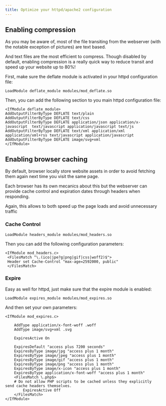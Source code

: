 ```yaml
---
title: Optimize your httpd/apache2 configuration
---
```



## Enabling compression
As you may be aware of, most of the file transiting from the webserver (with the notable exception of pictures) are text based.

And text files are the most efficient to compress. Though disabled by default, enabling compression is a really quick way to reduce transit and speed up your website up to 80%!

First, make sure the deflate module is activated in your httpd configuration file:

```
LoadModule deflate_module modules/mod_deflate.so
```

Then, you can add the following section to you main httpd configuration file:

```
<IfModule deflate_module>
AddOutputFilterByType DEFLATE text/plain  
AddOutputFilterByType DEFLATE text/css 
AddOutputFilterByType DEFLATE application/json application/x-javascript  text/javascript application/javascript text/js 
AddOutputFilterByType DEFLATE text/xml application/xml application/xml+rss text/javascript application/javascript
AddOutputFilterByType DEFLATE image/svg+xml
</IfModule>
```

## Enabling browser caching

By default, browser locally store website assets in order to avoid fetching them again next time you visit the same page.

Each browser has its own mecanics about this but the webserver can provide cache control and expiration dates through headers when responding.

Again, this allows to both speed up the page loads and avoid unnecessary traffic

### Cache Control

```
LoadModule headers_module modules/mod_headers.so
```

Then you can add the following configuration parameters:

```
<IfModule mod_headers.c>
 <FilesMatch "\.(ico|jpe?g|png|gif|css|woff2)$">
 Header set Cache-Control "max-age=2592000, public"
 </FilesMatch>
```

### Expire

Easy as well for httpd, just make sure that the expire module is enabled:

```
LoadModule expires_module modules/mod_expires.so
```

And then set your own parameters:

```
<IfModule mod_expires.c>

    AddType application/x-font-woff .woff
    AddType image/svg+xml .svg

    ExpiresActive On

    ExpiresDefault "access plus 7200 seconds"
    ExpiresByType image/jpg "access plus 1 month"
    ExpiresByType image/jpeg "access plus 1 month"
    ExpiresByType image/gif "access plus 1 month"
    ExpiresByType image/png "access plus 1 month"
    ExpiresByType image/x-icon "access plus 1 month"
    ExpiresByType application/x-font-woff "access plus 1 month"
    <FilesMatch \.php$>
    # Do not allow PHP scripts to be cached unless they explicitly send cache headers themselves.
        ExpiresActive Off
    </FilesMatch>
</IfModule>
```
